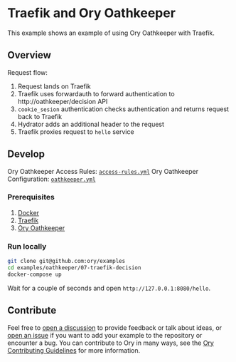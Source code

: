 # Traefik and Ory Oathkeeper

This example shows an example of using Ory Oathkeeper with Traefik.

## Overview

Request flow:

1. Request lands on Traefik
1. Traefik uses forwardauth to forward authentication to http://oathkeeper/decision API
1. `cookie_sesion` authentication checks authentication and returns request back to Traefik
1. Hydrator adds an additional header to the request
1. Traefik proxies request to `hello` service

## Develop

Ory Oathkeeper Access Rules: [`access-rules.yml`](./oathkeeper/access-rules.yml) Ory Oathkeeper Configuration:
[`oathkeeper.yml`](./oathkeeper/oathkeeper.yml)

### Prerequisites

1. [Docker](https://docs.docker.com/get-docker/)
1. [Traefik](https://doc.traefik.io/traefik/getting-started/install-traefik/)
1. [Ory Oathkeeper](https://www.ory.sh/docs/oathkeeper/install)

### Run locally

```bash
git clone git@github.com:ory/examples
cd examples/oathkeeper/07-traefik-decision
docker-compose up
```

Wait for a couple of seconds and open `http://127.0.0.1:8080/hello`.

## Contribute

Feel free to [open a discussion](https://github.com/ory/examples/discussions/new) to provide feedback or talk about ideas, or
[open an issue](https://github.com/ory/examples/issues/new) if you want to add your example to the repository or encounter a bug.
You can contribute to Ory in many ways, see the [Ory Contributing Guidelines](https://www.ory.sh/docs/ecosystem/contributing) for
more information.
